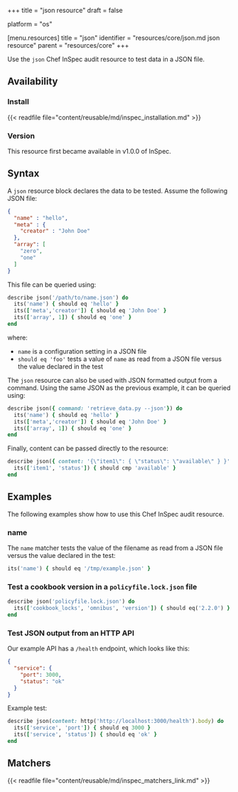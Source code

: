 +++
title = "json resource"
draft = false

platform = "os"

[menu.resources]
    title = "json"
    identifier = "resources/core/json.md json resource"
    parent = "resources/core"
+++

Use the `json` Chef InSpec audit resource to test data in a JSON file.

## Availability

### Install

{{< readfile file="content/reusable/md/inspec_installation.md" >}}

### Version

This resource first became available in v1.0.0 of InSpec.

## Syntax

A `json` resource block declares the data to be tested. Assume the following JSON file:

```json
{
  "name" : "hello",
  "meta" : {
    "creator" : "John Doe"
  },
  "array": [
    "zero",
    "one"
  ]
}
```

This file can be queried using:

```ruby
describe json('/path/to/name.json') do
  its('name') { should eq 'hello' }
  its(['meta','creator']) { should eq 'John Doe' }
  its(['array', 1]) { should eq 'one' }
end
```

where:

- `name` is a configuration setting in a JSON file
- `should eq 'foo'` tests a value of `name` as read from a JSON file versus the value declared in the test

The `json` resource can also be used with JSON formatted output from a command.
Using the same JSON as the previous example, it can be queried using:

```ruby
describe json({ command: 'retrieve_data.py --json'}) do
  its('name') { should eq 'hello' }
  its(['meta','creator']) { should eq 'John Doe' }
  its(['array', 1]) { should eq 'one' }
end
```

Finally, content can be passed directly to the resource:

```ruby
describe json({ content: '{\"item1\": { \"status\": \"available\" } }' }) do
  its(['item1', 'status']) { should cmp 'available' }
end
```

## Examples

The following examples show how to use this Chef InSpec audit resource.

### name

The `name` matcher tests the value of the filename as read from a JSON file versus the value declared in the test:

```ruby
its('name') { should eq '/tmp/example.json' }
```

### Test a cookbook version in a `policyfile.lock.json` file

```ruby
describe json('policyfile.lock.json') do
  its(['cookbook_locks', 'omnibus', 'version']) { should eq('2.2.0') }
end
```

### Test JSON output from an HTTP API

Our example API has a `/health` endpoint, which looks like this:

```json
{
  "service": {
    "port": 3000,
    "status": "ok"
  }
}
```

Example test:

```ruby
describe json(content: http('http://localhost:3000/health').body) do
  its(['service', 'port']) { should eq 3000 }
  its(['service', 'status']) { should eq 'ok' }
end
```

## Matchers

{{< readfile file="content/reusable/md/inspec_matchers_link.md" >}}
